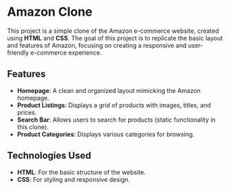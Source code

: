 # Amazon Clone

This project is a simple clone of the Amazon e-commerce website, created using **HTML** and **CSS**. The goal of this project is to replicate the basic layout and features of Amazon, focusing on creating a responsive and user-friendly e-commerce experience.

## Features

- **Homepage**: A clean and organized layout mimicking the Amazon homepage.
- **Product Listings**: Displays a grid of products with images, titles, and prices.
- **Search Bar**: Allows users to search for products (static functionality in this clone).
- **Product Categories**: Displays various categories for browsing.

## Technologies Used

- **HTML**: For the basic structure of the website.
- **CSS**: For styling and responsive design.
